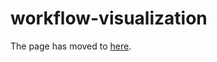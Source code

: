 # workflow-visualization
The page has moved to [here](https://knowledgecaptureanddiscovery.github.io/workflow-visualization/).
